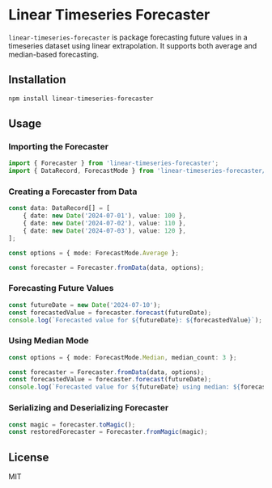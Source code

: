 # Linear Timeseries Forecaster

`linear-timeseries-forecaster` is package forecasting future values in a timeseries dataset using linear extrapolation. It supports both average and median-based forecasting.

## Installation

```bash
npm install linear-timeseries-forecaster
```

## Usage

### Importing the Forecaster

```typescript
import { Forecaster } from 'linear-timeseries-forecaster';
import { DataRecord, ForecastMode } from 'linear-timeseries-forecaster/types';
```

### Creating a Forecaster from Data

```typescript
const data: DataRecord[] = [
    { date: new Date('2024-07-01'), value: 100 },
    { date: new Date('2024-07-02'), value: 110 },
    { date: new Date('2024-07-03'), value: 120 },
];

const options = { mode: ForecastMode.Average };

const forecaster = Forecaster.fromData(data, options);
```

### Forecasting Future Values

```typescript
const futureDate = new Date('2024-07-10');
const forecastedValue = forecaster.forecast(futureDate);
console.log(`Forecasted value for ${futureDate}: ${forecastedValue}`);
```

### Using Median Mode

```typescript
const options = { mode: ForecastMode.Median, median_count: 3 };

const forecaster = Forecaster.fromData(data, options);
const forecastedValue = forecaster.forecast(futureDate);
console.log(`Forecasted value for ${futureDate} using median: ${forecastedValue}`);
```

### Serializing and Deserializing Forecaster

```typescript
const magic = forecaster.toMagic();
const restoredForecaster = Forecaster.fromMagic(magic);
```

## License

MIT